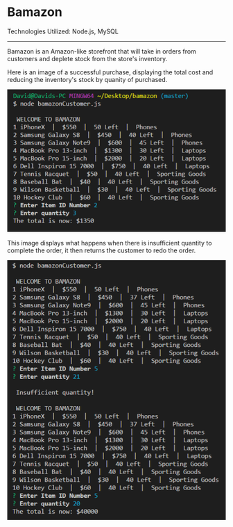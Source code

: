 # **Bamazon**

Technologies Utilized: Node.js, MySQL
__________________________________________________________________________________________

Bamazon is an Amazon-like storefront that will take in orders from customers and deplete stock from the store's inventory.


Here is an image of a successful purchase, displaying the total cost and reducing the inventory's stock by quanity of purchased.

![Image of successful purchase](https://raw.githubusercontent.com/davidho104/bamazon/master/workingImage.PNG)


This image displays what happens when there is insufficient quantity to complete the order, it then returns the customer to redo the order.

![Image of insufficient quantity](https://raw.githubusercontent.com/davidho104/bamazon/master/insufficientImage.PNG)
